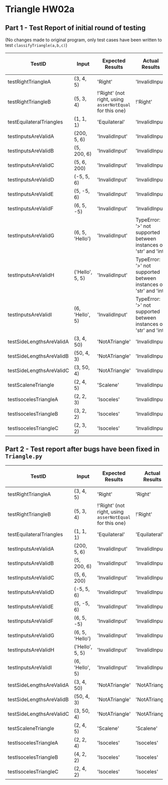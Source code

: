 # Triangle HW02a

## Part 1 - Test Report of initial round of testing

(No changes made to original program, only test cases have been written to test `classifyTriangle(a,b,c)`)

| TestID                   | Input           | Expected Results                                         | Actual Results                                                    | Pass or Fail |
| ------------------------ | --------------- | -------------------------------------------------------- | ----------------------------------------------------------------- | ------------ |
| testRightTriangleA       | (3, 4, 5)       | 'Right'                                                  | 'InvalidInput'                                                    | Fail         |
| testRightTriangleB       | (5, 3, 4)       | !'Right' (not right, using `asserNotEqual` for this one) | !'Right'                                                          | Pass         |
| testEquilateralTriangles | (1, 1, 1)       | 'Equilateral'                                            | 'InvalidInput'                                                    | Fail         |
| testInputsAreValidA      | (200, 5, 6)     | 'InvalidInput'                                           | 'InvalidInput'                                                    | Pass         |
| testInputsAreValidB      | (5, 200, 6)     | 'InvalidInput'                                           | 'InvalidInput'                                                    | Pass         |
| testInputsAreValidC      | (5, 6, 200)     | 'InvalidInput'                                           | 'InvalidInput'                                                    | Pass         |
| testInputsAreValidD      | (-5, 5, 6)      | 'InvalidInput'                                           | 'InvalidInput'                                                    | Pass         |
| testInputsAreValidE      | (5, -5, 6)      | 'InvalidInput'                                           | 'InvalidInput'                                                    | Pass         |
| testInputsAreValidF      | (6, 5, -5)      | 'InvalidInput'                                           | 'InvalidInput'                                                    | Pass         |
| testInputsAreValidG      | (6, 5, 'Hello') | 'InvalidInput'                                           | TypeError: '>' not supported between instances of 'str' and 'int' | Fail         |
| testInputsAreValidH      | ('Hello', 5, 5) | 'InvalidInput'                                           | TypeError: '>' not supported between instances of 'str' and 'int' | Fail         |
| testInputsAreValidI      | (6, 'Hello', 5) | 'InvalidInput'                                           | TypeError: '>' not supported between instances of 'str' and 'int' | Fail         |
| testSideLengthsAreValidA | (3, 4, 50)      | 'NotATriangle'                                           | 'InvalidInput'                                                    | Fail         |
| testSideLengthsAreValidB | (50, 4, 3)      | 'NotATriangle'                                           | 'InvalidInput'                                                    | Fail         |
| testSideLengthsAreValidC | (3, 50, 4)      | 'NotATriangle'                                           | 'InvalidInput'                                                    | Fail         |
| testScaleneTriangle      | (2, 4, 5)       | 'Scalene'                                                | 'InvalidInput'                                                    | Fail         |
| testIsocelesTriangleA    | (2, 2, 3)       | 'Isoceles'                                               | 'InvalidInput'                                                    | Fail         |
| testIsocelesTriangleB    | (3, 2, 2)       | 'Isoceles'                                               | 'InvalidInput'                                                    | Fail         |
| testIsocelesTriangleC    | (2, 3, 2)       | 'Isoceles'                                               | 'InvalidInput'                                                    | Fail         |

## Part 2 - Test report after bugs have been fixed in `Triangle.py`

| TestID                   | Input           | Expected Results                                         | Actual Results | Pass or Fail |
| ------------------------ | --------------- | -------------------------------------------------------- | -------------- | ------------ |
| testRightTriangleA       | (3, 4, 5)       | 'Right'                                                  | 'Right'        | Pass         |
| testRightTriangleB       | (5, 3, 4)       | !'Right' (not right, using `asserNotEqual` for this one) | !'Right'       | Pass         |
| testEquilateralTriangles | (1, 1, 1)       | 'Equilateral'                                            | 'Equilateral'  | Pass         |
| testInputsAreValidA      | (200, 5, 6)     | 'InvalidInput'                                           | 'InvalidInput' | Pass         |
| testInputsAreValidB      | (5, 200, 6)     | 'InvalidInput'                                           | 'InvalidInput' | Pass         |
| testInputsAreValidC      | (5, 6, 200)     | 'InvalidInput'                                           | 'InvalidInput' | Pass         |
| testInputsAreValidD      | (-5, 5, 6)      | 'InvalidInput'                                           | 'InvalidInput' | Pass         |
| testInputsAreValidE      | (5, -5, 6)      | 'InvalidInput'                                           | 'InvalidInput' | Pass         |
| testInputsAreValidF      | (6, 5, -5)      | 'InvalidInput'                                           | 'InvalidInput' | Pass         |
| testInputsAreValidG      | (6, 5, 'Hello') | 'InvalidInput'                                           | 'InvalidInput' | Pass         |
| testInputsAreValidH      | ('Hello', 5, 5) | 'InvalidInput'                                           | 'InvalidInput' | Pass         |
| testInputsAreValidI      | (6, 'Hello', 5) | 'InvalidInput'                                           | 'InvalidInput' | Pass         |
| testSideLengthsAreValidA | (3, 4, 50)      | 'NotATriangle'                                           | 'NotATriangle' | Pass         |
| testSideLengthsAreValidB | (50, 4, 3)      | 'NotATriangle'                                           | 'NotATriangle' | Pass         |
| testSideLengthsAreValidC | (3, 50, 4)      | 'NotATriangle'                                           | 'NotATriangle' | Pass         |
| testScaleneTriangle      | (2, 4, 5)       | 'Scalene'                                                | 'Scalene'      | Pass         |
| testIsocelesTriangleA    | (2, 2, 4)       | 'Isoceles'                                               | 'Isoceles'     | Pass         |
| testIsocelesTriangleB    | (4, 2, 2)       | 'Isoceles'                                               | 'Isoceles'     | Pass         |
| testIsocelesTriangleC    | (2, 4, 2)       | 'Isoceles'                                               | 'Isoceles'     | Pass         |
